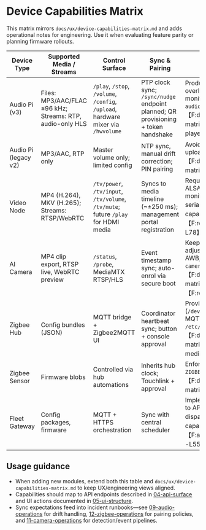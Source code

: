 # Device Capabilities Matrix

This matrix mirrors `docs/ux/device-capabilities-matrix.md` and adds operational notes for engineering. Use it when evaluating feature parity or planning firmware rollouts.

| Device Type | Supported Media / Streams | Control Surface | Sync & Pairing | Operational Notes |
| --- | --- | --- | --- | --- |
| Audio Pi (v3) | Files: MP3/AAC/FLAC ≤96 kHz; Streams: RTP, audio-only HLS | `/play`, `/stop`, `/volume`, `/config`, `/upload`, hardware mixer via `/hwvolume` | PTP clock sync; `/sync/nudge` endpoint planned; QR provisioning + token handshake | Production default. Ensure HiFiBerry overlay enabled and Prometheus monitors `audio_stream_up`, `audio_fallback_active`.【F:docs/ux/device-capabilities-matrix.md†L5-L16】【F:roles/audio-player/README.md†L1-L40】 |
| Audio Pi (legacy v2) | MP3/AAC, RTP only | Master volume only; limited config | NTP sync, manual drift correction; PIN pairing | Avoid for new installs—no fallback upload loop and limited sync accuracy.【F:docs/ux/device-capabilities-matrix.md†L5-L16】 |
| Video Node | MP4 (H.264), MKV (H.265); Streams: RTSP/WebRTC | `/tv/power`, `/tv/input`, `/tv/volume`, `/tv/mute`; future `/play` for HDMI media | Syncs to media timeline (~±250 ms); management portal registration | Requires HDMI-CEC device index + ALSA path. Zigbee stack co-resides—monitor MQTT credentials and ConBee serial path.【F:docs/ux/device-capabilities-matrix.md†L9-L17】【F:roles/hdmi-media/README.md†L1-L78】 |
| AI Camera | MP4 clip export, RTSP live, WebRTC preview | `/status`, `/probe`, MediaMTX RTSP/HLS | Event timestamp sync; auto-enrol via secure boot | Keep `/dev/video0` + `/dev/vchiq` exposed; adjust `CAMERA_*` env values for bitrate, AWB, exposure. Monitor `camera_stream_online`.【F:docs/ux/device-capabilities-matrix.md†L9-L18】【F:roles/camera/README.md†L1-L40】 |
| Zigbee Hub | Config bundles (JSON) | MQTT bridge + Zigbee2MQTT UI | Coordinator heartbeat sync; button + console approval | Provide stable serial path (`/dev/serial/by-id/...`) and rotate MQTT credentials via `/etc/fleet/agent.env`.【F:docs/ux/device-capabilities-matrix.md†L12-L18】【F:roles/hdmi-media/README.md†L43-L108】 |
| Zigbee Sensor | Firmware blobs | Controlled via hub automations | Inherits hub clock; Touchlink + approval | Enforce battery >40% for updates; keep `ZIGBEE_PERMIT_JOIN` time-boxed.【F:docs/ux/device-capabilities-matrix.md†L12-L18】 |
| Fleet Gateway | Config packages, firmware | MQTT + HTTPS orchestration | Sync with central scheduler | Implemented on VPS control plane; refer to API worker jobs for command dispatch semantics.【F:docs/ux/device-capabilities-matrix.md†L13-L18】【F:apps/api/src/workers/executor.ts†L1-L55】 |

## Usage guidance

- When adding new modules, extend both this table and `docs/ux/device-capabilities-matrix.md` to keep UX/engineering views aligned. 
- Capabilities should map to API endpoints described in [04-api-surface](./04-api-surface.md) and UI actions documented in [05-ui-structure](./05-ui-structure.md). 
- Sync expectations feed into incident runbooks—see [09-audio-operations](./09-audio-operations.md) for drift handling, [12-zigbee-operations](./12-zigbee-operations.md) for pairing policies, and [11-camera-operations](./11-camera-operations.md) for detection/event pipelines.
